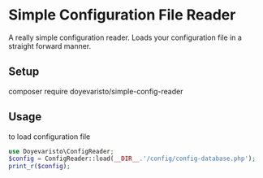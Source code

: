 Simple Configuration File Reader
========================
A really simple configuration reader. Loads your configuration file in a straight forward manner.

Setup
------------------------
composer require doyevaristo/simple-config-reader

Usage
------------------------
to load configuration file

```php
use Doyevaristo\ConfigReader;
$config = ConfigReader::load(__DIR__.'/config/config-database.php');
print_r($config);
```